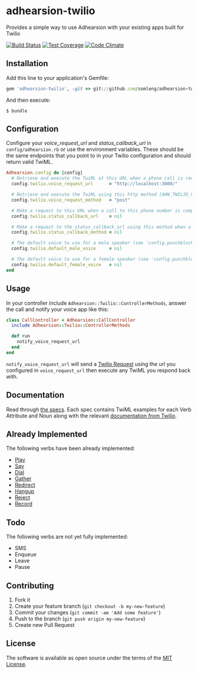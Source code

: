 # adhearsion-twilio

Provides a simple way to use Adhearsion with your existing apps built for Twilio

[![Build Status](https://travis-ci.org/somleng/adhearsion-twilio.png)](https://travis-ci.org/somleng/adhearsion-twilio)
[![Test Coverage](https://codeclimate.com/github/somleng/adhearsion-twilio/badges/coverage.svg)](https://codeclimate.com/github/somleng/adhearsion-twilio/coverage)
[![Code Climate](https://codeclimate.com/github/somleng/adhearsion-twilio/badges/gpa.svg)](https://codeclimate.com/github/somleng/adhearsion-twilio)

## Installation

Add this line to your application's Gemfile:

```ruby
gem 'adhearsion-twilio', :git => git://github.com/somleng/adhearsion-twilio.git
```

And then execute:

```shell
$ bundle
```

## Configuration

Configure your *voice_request_url* and *status_callback_url* in `config/adhearsion.rb` or use the environment variables.
These should be the same endpoints that you point to in your Twilio configuration and should return valid TwiML.

```ruby
Adhearsion.config do |config|
  # Retrieve and execute the TwiML at this URL when a phone call is received [AHN_TWILIO_VOICE_REQUEST_URL]
  config.twilio.voice_request_url      = "http://localhost:3000/"

  # Retrieve and execute the TwiML using this http method [AHN_TWILIO_VOICE_REQUEST_METHOD]
  config.twilio.voice_request_method   = "post"

  # Make a request to this URL when a call to this phone number is completed. [AHN_TWILIO_STATUS_CALLBACK_URL]
  config.twilio.status_callback_url    = nil

  # Make a request to the status_callback_url using this method when a call to this phone number is completed. [AHN_TWILIO_STATUS_CALLBACK_METHOD]
  config.twilio.status_callback_method = nil

  # The default voice to use for a male speaker (see 'config.punchblock.default_voice' for allowed values) [AHN_TWILIO_DEFAULT_MALE_VOICE]
  config.twilio.default_male_voice     = nil

  # The default voice to use for a female speaker (see 'config.punchblock.default_voice' for allowed values) [AHN_TWILIO_DEFAULT_FEMALE_VOICE]
  config.twilio.default_female_voice   = nil
end
```

## Usage

In your controller include `Adhearsion::Twilio::ControllerMethods`, answer the call and notify your voice app like this:

```ruby
class CallController < Adhearsion::CallController
  include Adhearsion::Twilio::ControllerMethods

  def run
    notify_voice_request_url
  end
end
```

`notify_voice_request_url` will send a [Twilio Request](http://www.twilio.com/docs/api/twiml/twilio_request) using the url you configured in `voice_request_url` then execute any TwiML you respond back with.

## Documentation

Read through [the specs](https://github.com/somleng/adhearsion-twilio/tree/master/spec/adhearsion/twilio). Each spec contains TwiML examples for each Verb Attribute and Noun along with the relevant [documentation from Twilio](http://www.twilio.com/docs/api/twiml).

## Already Implemented

The following verbs have been already implemented:

* [Play](https://github.com/somleng/adhearsion-twilio/blob/master/spec/adhearsion/twilio/play_spec.rb)
* [Say](https://github.com/somleng/adhearsion-twilio/blob/master/spec/adhearsion/twilio/say_spec.rb)
* [Dial](https://github.com/somleng/adhearsion-twilio/blob/master/spec/adhearsion/twilio/dial_spec.rb)
* [Gather](https://github.com/somleng/adhearsion-twilio/blob/master/spec/adhearsion/twilio/gather_spec.rb)
* [Redirect](https://github.com/somleng/adhearsion-twilio/blob/master/spec/adhearsion/twilio/redirect_spec.rb)
* [Hangup](https://github.com/somleng/adhearsion-twilio/blob/master/spec/adhearsion/twilio/hangup_spec.rb)
* [Reject](https://github.com/somleng/adhearsion-twilio/blob/master/spec/adhearsion/twilio/reject_spec.rb)
* [Record](https://github.com/somleng/adhearsion-twilio/blob/master/spec/adhearsion/twilio/record_spec.rb)

## Todo

The following verbs are not yet fully implemented:

* SMS
* Enqueue
* Leave
* Pause

## Contributing

1. Fork it
2. Create your feature branch (`git checkout -b my-new-feature`)
3. Commit your changes (`git commit -am 'Add some feature'`)
4. Push to the branch (`git push origin my-new-feature`)
5. Create new Pull Request

## License

The software is available as open source under the terms of the [MIT License](http://opensource.org/licenses/MIT).
